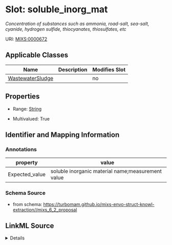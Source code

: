 # Slot: soluble_inorg_mat


_Concentration of substances such as ammonia, road-salt, sea-salt, cyanide, hydrogen sulfide, thiocyanates, thiosulfates, etc_



URI: [MIXS:0000672](https://w3id.org/mixs/0000672)



<!-- no inheritance hierarchy -->




## Applicable Classes

| Name | Description | Modifies Slot |
| --- | --- | --- |
[WastewaterSludge](WastewaterSludge.md) |  |  no  |







## Properties

* Range: [String](String.md)

* Multivalued: True





## Identifier and Mapping Information





### Annotations

| property | value |
| --- | --- |
| Expected_value | soluble inorganic material name;measurement value || Preferred_unit | gram, microgram, mole per liter, gram per liter, parts per million |



### Schema Source


* from schema: https://turbomam.github.io/mixs-envo-struct-knowl-extraction//mixs_6_2_proposal




## LinkML Source

<details>
```yaml
name: soluble_inorg_mat
annotations:
  Expected_value:
    tag: Expected_value
    value: soluble inorganic material name;measurement value
  Preferred_unit:
    tag: Preferred_unit
    value: gram, microgram, mole per liter, gram per liter, parts per million
description: Concentration of substances such as ammonia, road-salt, sea-salt, cyanide,
  hydrogen sulfide, thiocyanates, thiosulfates, etc
title: soluble inorganic material
notes:
- inorganic
- material
- soluble
from_schema: https://turbomam.github.io/mixs-envo-struct-knowl-extraction//mixs_6_2_proposal
rank: 1000
string_serialization: '{text};{float} {unit}'
slot_uri: MIXS:0000672
multivalued: true
alias: soluble_inorg_mat
domain_of:
- WastewaterSludge
range: string
required: false
recommended: false

```
</details>